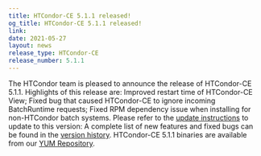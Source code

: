 ```yaml
---
title: HTCondor-CE 5.1.1 released!
og_title: HTCondor-CE 5.1.1 released!
link: 
date: 2021-05-27
layout: news
release_type: HTCondor-CE
release_number: 5.1.1
---
```


The HTCondor team is pleased to announce the release of HTCondor-CE 5.1.1.  Highlights of this release are: Improved restart time of HTCondor-CE View; Fixed bug that caused HTCondor-CE to ignore incoming BatchRuntime requests; Fixed RPM dependency issue when installing for non-HTCondor batch systems.  Please refer to the <a href="https://htcondor.github.io/htcondor-ce/v5/releases/#updating-to-htcondor-ce-5"> update instructions</a> to update to this version:  A complete list of new features and fixed bugs can be found in the <a href="https://htcondor.github.io/htcondor-ce/v5/releases/#511"> version history</a>. HTCondor-CE 5.1.1 binaries are available from our <a href="http://htcondor.org/yum/">YUM Repository</a>. 

